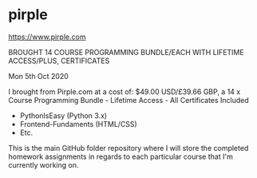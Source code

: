 # pirple

https://www.pirple.com

BROUGHT 14 COURSE PROGRAMMING BUNDLE/EACH WITH LIFETIME ACCESS/PLUS, CERTIFICATES

Mon 5th Oct 2020  

I brought from Pirple.com at a cost of: $49.00 USD/£39.66 GBP, a 14 x Course Programming Bundle - Lifetime Access - All Certificates Included

- PythonIsEasy (Python 3.x)
- Frontend-Fundaments (HTML/CSS)
- Etc.

This is the main GitHub folder repository where I will store the completed homework assignments in regards to each particular course that I'm currently working on.
